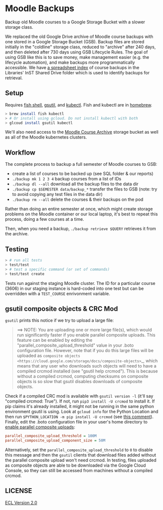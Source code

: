 # Moodle Backups

Backup old Moodle courses to a Google Storage Bucket with a slower storage class.

We replaced the old Google Drive archive of Moodle course backups with one stored in a Google Storage Bucket (GSB). Backup files are stored initially in the "coldline" storage class, reduced to "archive" after 240 days, and then deleted after 730 days using GSB Lifecycle Rules. The goal of using GSB like this is to save money, make management easier (e.g. the lifecycle automation), and make backups more programmatically accessible. We have [a spreadsheet index](https://docs.google.com/spreadsheets/d/1mxO2PbKk088R9e3rU_XwUpxV_HwzIKBiIrK1xPy3zfU/edit?usp=sharing) of course backups in the Libraries' InST Shared Drive folder which is used to identify backups for retrieval.

## Setup

Requires [fish shell](https://fishshell.com/), [gsutil](https://cloud.google.com/storage/docs/gsutil_install), and [kubectl](https://kubernetes.io/docs/reference/kubectl/). Fish and kubectl are in [homebrew](https://brew.sh).

```sh
> brew install fish kubectl
> # Or install using gcloud. Do not install kubectl with both
> glcoud install gsutil kubectl
```

We'll also need access to the [Moodle Course Archive](https://console.cloud.google.com/storage/browser/moodle-course-archive;tab=objects?project=cca-web-0) storage bucket as well as all of the Moodle kubernetes clusters.

## Workflow

The complete process to backup a full semester of Moodle courses to GSB:

- create a list of courses to be backed up (see SQL folder & our reports)
- `./backup mk 1 2 3 4` backup courses from a list of IDs
- `./backup dl --all` download all the backup files to the data dir
- `./backup cp $SEMESTER data/backup_*` transfer the files to GSB (note: try to avoid copying any test files in the data dir)
- `./backup rm --all` delete the courses & their backups on the pod

Rather than doing an entire semester at once, which might create storage problems on the Moodle container or our local laptop, it's best to repeat this process, doing a few courses at a time.

Then, when you need a backup, `./backup retrieve $QUERY` retrieves it from the archive.

## Testing

```sh
> # run all tests
> test/test
> # test a specific command (or set of commands)
> test/test create
```

Tests run against the staging Moodle cluster. The ID for a particular course (3606) in our staging instance is hard-coded into one test but can be overridden with a `TEST_COURSE` enrivonment variable.

## gsutil composite objects & CRC Mod

`gsutil` prints this notice if we try to upload a large file:

> ==> NOTE: You are uploading one or more large file(s), which would run significantly faster if you enable parallel composite uploads. This feature can be enabled by editing the  "parallel_composite_upload_threshold" value in your .boto configuration file. However, note that if you do this large files will be uploaded as `composite objects <https://cloud.google.com/storage/docs/composite-objects>`_, which means that any user who downloads such objects will need to have a compiled crcmod installed (see "gsutil help crcmod"). This is because without a compiled crcmod, computing checksums on composite objects is so slow that gsutil disables downloads of composite objects.

Check if a compiled CRC mod is available with `gsutil version -l` (it'll say "compiled crcmod: True"). If not, run `pip3 install -U crcmod` to install it. If pip claims it's already installed, it might not be running in the same python environment gsutil is using. Look at `gcloud info` for the Python Location and then run `$PYTHON_LOCATION -m pip install -U crcmod` (see [this comment](https://github.com/GoogleCloudPlatform/gsutil/issues/1123#issuecomment-772588861)). Finally, edit the .boto configuration file in your user's home directory to [enable parallel composite uploads](https://cloud.google.com/storage/docs/uploads-downloads#parallel-composite-uploads):

```ini
parallel_composite_upload_threshold = 100M
parallel_composite_upload_component_size = 50M
```

Alternatively, set the `parallel_composite_upload_threshold` to `0` to disable this message and then the `gsutil` clients that download files added without the parallel composite upload won't need crcmod. In testing, files uploaded as composite objects are able to be downloaded via the Google Cloud Console, so they can still be accessed from machines without a compiled crcmod.

## LICENSE

[ECL Version 2.0](https://opensource.org/licenses/ECL-2.0)
